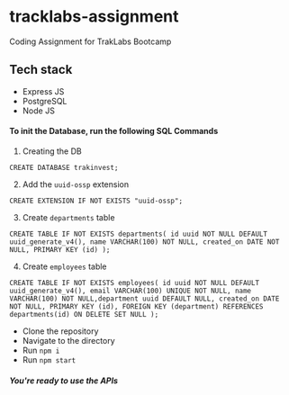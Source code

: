 # tracklabs-assignment
Coding Assignment for TrakLabs Bootcamp 

## Tech stack
- Express JS
- PostgreSQL
- Node JS

#### To init the Database, run the following SQL Commands

1. Creating the DB

```
CREATE DATABASE trakinvest;
```
2. Add the `uuid-ossp` extension

```
CREATE EXTENSION IF NOT EXISTS "uuid-ossp";
```
3. Create `departments` table
```
CREATE TABLE IF NOT EXISTS departments( id uuid NOT NULL DEFAULT uuid_generate_v4(), name VARCHAR(100) NOT NULL, created_on DATE NOT NULL, PRIMARY KEY (id) );
```
4. Create `employees` table

```
CREATE TABLE IF NOT EXISTS employees( id uuid NOT NULL DEFAULT uuid_generate_v4(), email VARCHAR(100) UNIQUE NOT NULL, name VARCHAR(100) NOT NULL,department uuid DEFAULT NULL, created_on DATE NOT NULL, PRIMARY KEY (id), FOREIGN KEY (department) REFERENCES departments(id) ON DELETE SET NULL );
```

- Clone the repository
- Navigate to the directory
- Run `npm i`
- Run `npm start`

##### You're ready to use the APIs
